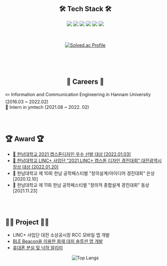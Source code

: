 
## <div align="center"> 🛠 Tech Stack 🛠 </div>
<div align="center">
<img src="https://img.shields.io/badge/Java-007396?style=flat-square&logo=Java&logoColor=white"/>
<img src="https://img.shields.io/badge/Spring Boot-6DB33F?style=flat-square&logo=SpringBoot&logoColor=white"/>
<img src="https://img.shields.io/badge/JavaScript-F7DF1E?style=flat-square&logo=JavaScript&logoColor=white"/>
 <img src="https://img.shields.io/badge/AngularJS-E23237?style=flat-square&logo=AngularJS&logoColor=white"/>
 <img src="https://img.shields.io/badge/MySQL-4479A1?style=flat-square&logo=MySQL&logoColor=white"/>
 <img src="https://img.shields.io/badge/MariaDB-003545?style=flat-square&logo=MariaDB&logoColor=white"/>
 </div>
 <br>
<br>
 <div align="center">
 
 [ ![Solved.ac Profile](http://mazassumnida.wtf/api/v2/generate_badge?boj=kkkh)](https://solved.ac/kkkh/)

 </div>

<br><br><br>


##  <div align="center"> 💼 Careers 💼 </div>
:pencil2: Information and Communication Engineering in Hannam University (2016.03 ~ 2022.02)   
:construction_worker: Intern in ymtech (2021.08 ~ 2022. 02)

<br><br>

## 🏆 Award 🏆
- [🏅 한남대학교 2021 캡스톤디자인 우수 선발 대상 [2022.01.03]   ](https://github.com/KH54/Portfolio/tree/main/Award/2021%20LINC%2B%20BeaconScan)
- [🏅 한남대학교 LINC+ 사업단 "2021 LINC+ 캡스톤 디자인 경진대회" 대전광역시장상 대상 [2022.01.20]   ](https://github.com/KH54/Portfolio/tree/main/Award/2021%20LINC%2B%20BeaconScan)
- 🥈 한남대학교 제 10회 한남 공학페스티벌 "창의설계/아이디어 경진대회" 은상 [2020.12.10]   
- 🥉 한남대학교 제 11회 한남 공학페스티벌 "창의적 종합설계 경진대회" 동상 [2021.11.23]   

<br><br>

## 👨‍💻 Project 👨‍💻

- LINC+ 사업단 대전 소상공시장 RCC 모바일 앱 개발
- [BLE Beacon을 이용한 화재 대피 솔루션 앱 개발](https://github.com/KH54/Portfolio/tree/main/Award/2021%20LINC%2B%20BeaconScan)
- [휴대폰 분실 및 낙하 알리미](https://github.com/KH54/Portfolio/tree/main/Project/If%20Lost%20Cell%20Phone)


<div align="center">

 ![Top Langs](https://github-readme-stats.vercel.app/api/top-langs/?username=KH54&layout=compact&theme=tokyonight)
 
</div>
